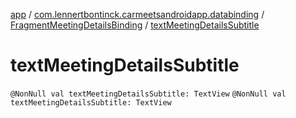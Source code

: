[app](../../index.md) / [com.lennertbontinck.carmeetsandroidapp.databinding](../index.md) / [FragmentMeetingDetailsBinding](index.md) / [textMeetingDetailsSubtitle](./text-meeting-details-subtitle.md)

# textMeetingDetailsSubtitle

`@NonNull val textMeetingDetailsSubtitle: TextView`
`@NonNull val textMeetingDetailsSubtitle: TextView`